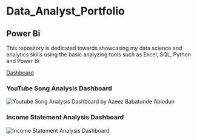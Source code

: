 # Data_Analyst_Portfolio

## Power Bi
This repository is dedicated towards showcasing my data science and analytics skills using the basic analyzing tools such as Excel, SQL, Python and Power Bi

[Dashboard]()

###                                     YouTube Song Analysis Dashboard
![Youtube Song Analysis Dashboard by Azeez Babatunde Abiodun](https://github.com/AzeezBabatunde/Data_Analyst_Portfolio/assets/170113526/1175cc57-8acd-4710-9a89-80cd8032401d)

###                                     Income Statement Analysis Dashboard
![Income Statement Analysis Dashboard](https://github.com/AzeezBabatunde/Data_Analyst_Portfolio/assets/170113526/a32f935a-9954-4d33-b4a4-e7fcdfdddd40)
